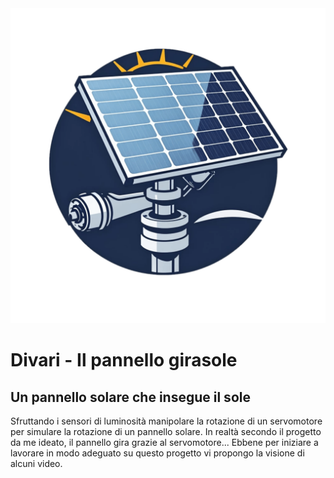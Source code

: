 <picture align="center">
  <source media="(prefers-color-scheme: dark)" srcset="https://github.com/EliaSalerno/pr_girasole/tree/master/doc_utili/img/girasole.png">
  <img alt="Logo" src="./doc_utili/img/logo.png">
</picture>

# Divari - Il pannello girasole
## Un pannello solare che insegue il sole
Sfruttando i sensori di luminosità manipolare la rotazione di un servomotore
per simulare la rotazione di un pannello solare. In realtà secondo il progetto 
da me ideato, il pannello gira grazie al servomotore...
Ebbene per iniziare a lavorare in modo adeguato su questo progetto vi propongo 
la visione di alcuni video. 
